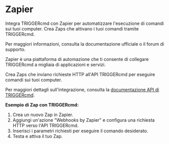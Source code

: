 # Zapier

Integra TRIGGERcmd con Zapier per automatizzare l'esecuzione di comandi sui tuoi computer. Crea Zaps che attivano i tuoi comandi tramite TRIGGERcmd.

Per maggiori informazioni, consulta la documentazione ufficiale o il forum di supporto.

Zapier è una piattaforma di automazione che ti consente di collegare TRIGGERcmd a migliaia di applicazioni e servizi.

Crea Zaps che inviano richieste HTTP all'API TRIGGERcmd per eseguire comandi sui tuoi computer.

Per maggiori dettagli sull'integrazione, consulta la [documentazione API di TRIGGERcmd](./API/TriggerCommand.md).

**Esempio di Zap con TRIGGERcmd:**

1. Crea un nuovo Zap in Zapier.
2. Aggiungi un'azione "Webhooks by Zapier" e configura una richiesta HTTP verso l'API TRIGGERcmd.
3. Inserisci i parametri richiesti per eseguire il comando desiderato.
4. Testa e attiva il tuo Zap.
